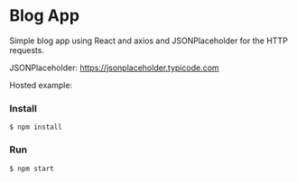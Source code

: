# Blog App

Simple blog app using React and axios and JSONPlaceholder for the HTTP requests.

JSONPlaceholder: https://jsonplaceholder.typicode.com

Hosted example:

### Install

    $ npm install

### Run

    $ npm start
